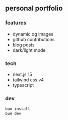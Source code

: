 ## personal portfolio

### features

- dynamic og images
- github contributions
- blog posts
- dark/light mode

### tech

- next.js 15
- tailwind css v4
- typescript

### dev

```bash
bun install
bun dev
```
